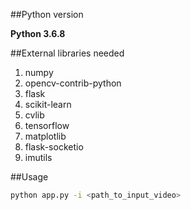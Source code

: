 ##Python version
<div><b>Python 3.6.8</b></div>


##External libraries needed
<ol>
  <li>numpy</li>
  <li>opencv-contrib-python</li>
  <li>flask</li>
  <li>scikit-learn</li>
  <li>cvlib</li>
  <li>tensorflow</li>
  <li>matplotlib</li>
  <li>flask-socketio</li>
  <li>imutils</li>
</ol>

##Usage
```bash
python app.py -i <path_to_input_video>
```


  
  
